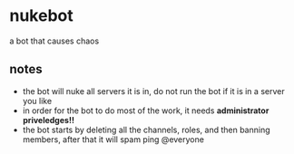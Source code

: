 # nukebot
a bot that causes chaos  

## notes
- the bot will nuke all servers it is in, do not run the bot if it is in a server you like  
- in order for the bot to do most of the work, it needs **administrator priveledges!!**
- the bot starts by deleting all the channels, roles, and then banning members, after that it will spam ping @everyone
